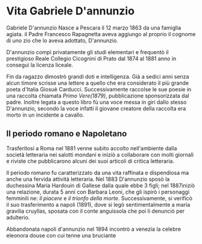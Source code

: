 # Vita Gabriele D'annunzio

Gabriele D'annunzio Nasce a Pescara il 12 marzo 1863 da una famiglia agiata.
il Padre Francesco Rapagnetta aveva aggiungo al proprio il cognome di uno zio che lo aveva adottato, D'annunzio.

D'annunzio compì privatamente gli studi elementari e frequentò il prestigioso Reale Collegio Cicognini di Prato dal 1874 al 1881 anno in conseguì la licenza liceale.

Fin da ragazzo dimostrò grandi doti e intelligenza.
Già a sedici anni senza alcun timore scrisse una lettere a quello che era considerato il più grande poeta d'Italia Giosuè Carducci.
Successivamente raccolse le sue poesie in una raccolta chiamata *Primo Vere(1879)*, pubblicazione sponsorizzata dal padre.
Inoltre legata a questo libro fù una voce messa in giri dallo stesso D'annunzio, secondo la voce infatti il giovane creatore della raccolta era morto in un incidente a cavallo.

## Il periodo romano e Napoletano

Trasferitosi a Roma nel 1881 venne subito accolto nell'ambiente dalla società letteraria nei salotti mondani e iniziò a collaborare con molti giornali e riviste che pubblicarono alcuni dei suoi articoli di critica letteraria.

Il periodo romano fu caratterizzato da una vita raffinata e dispendiosa ma anche una fervida attività letteraria.
Nel 1883 D'annunzio sposò la duchessina Maria Hardouin di Gallese dalla quale ebbe 3 figli; nel 1887iniziò una relazione, durata 5 anni con Barbara Leoni, che gli ispirò i personaggi femminili ne: *il piacere* e *il trionfo della morte*.
 Successivamente, si verificò il suo trasferimento a napoli (1891), dove si legò sentimentalmente a maria gravilia cruyllas, sposata con il conte anguissola che poi li denunciò per adulterio.

Abbandonata napoli d'annunzio nel 1894 incontrò a venezia la celebre eleonora douse con cui tenne una bruciante 


<!--stackedit_data:
eyJoaXN0b3J5IjpbMTkwMTkzNTU1NSwtMTg4NzU3MzMwNSw0NT
Q1NzkzODIsLTExNTY3NTU5MjEsLTQxMjQ4NzE3MiwxMjA4NzU1
NjczLC0xMzcyMzk2Njc1LC01MTcxNDc3OSwtMTgzMzI5Nzc4Ni
wtMjA4ODc0NjYxMl19
-->